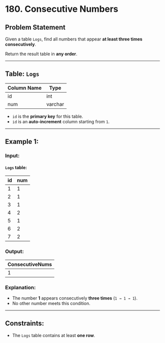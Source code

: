 # 180. Consecutive Numbers

## Problem Statement

Given a table `Logs`, find all numbers that appear **at least three times consecutively**.

Return the result table in **any order**.

---

## Table: `Logs`

| Column Name | Type    |
|------------|--------|
| id         | int    |
| num        | varchar |

- `id` is the **primary key** for this table.
- `id` is an **auto-increment** column starting from `1`.

---

## Example 1:

### **Input:**
#### `Logs` table:
| id | num |
|----|-----|
| 1  | 1   |
| 2  | 1   |
| 3  | 1   |
| 4  | 2   |
| 5  | 1   |
| 6  | 2   |
| 7  | 2   |

### **Output:**
| ConsecutiveNums |
|-----------------|
| 1               |

### **Explanation:**
- The number **1** appears consecutively **three times** (`1 → 1 → 1`).
- No other number meets this condition.

---

## Constraints:
- The `Logs` table contains at least **one row**.
